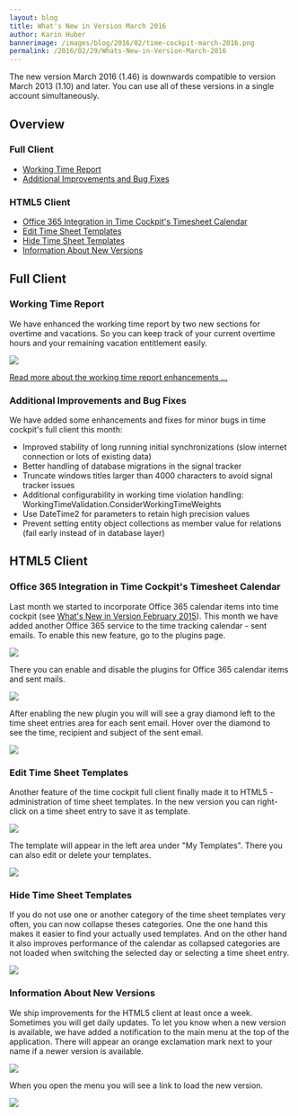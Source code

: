 ```yaml
---
layout: blog
title: What's New in Version March 2016
author: Karin Huber
bannerimage: /images/blog/2016/02/time-cockpit-march-2016.png
permalink: /2016/02/29/Whats-New-in-Version-March-2016
---
```


<p xmlns="http://www.w3.org/1999/xhtml">The new version March 2016 (1.46) is downwards compatible to version March 2013 (1.10) and later. You can use all of these versions in a single account simultaneously.</p><h2 xmlns="http://www.w3.org/1999/xhtml">Overview</h2><h3 xmlns="http://www.w3.org/1999/xhtml">Full Client</h3><ul xmlns="http://www.w3.org/1999/xhtml">
  <li>
    <a href="#working-time-report">Working Time Report</a>
  </li>
  <li>
    <a href="#additional-improvements">Additional Improvements and Bug Fixes</a>
  </li>
</ul><h3 xmlns="http://www.w3.org/1999/xhtml">HTML5 Client</h3><ul xmlns="http://www.w3.org/1999/xhtml">
  <li>
    <a href="#sent-emails">Office 365 Integration in Time Cockpit's Timesheet Calendar</a>
  </li>
  <li>
    <a href="#edit-timesheet-templates">Edit Time Sheet Templates</a>
  </li>
  <li>
    <a href="#hide-timesheet-templates">Hide Time Sheet Templates</a>
  </li>
  <li>
    <a href="#new-versions">Information About New Versions</a>
  </li>
</ul><h2 xmlns="http://www.w3.org/1999/xhtml">Full Client</h2><h3 xmlns="http://www.w3.org/1999/xhtml">
  <a id="working-time-report" name="working-time-report" class="mce-item-anchor"></a>Working Time Report</h3><p xmlns="http://www.w3.org/1999/xhtml">We have enhanced the working time report by two new sections for overtime and vacations. So you can keep track of your current overtime hours and your remaining vacation entitlement easily.</p><p xmlns="http://www.w3.org/1999/xhtml">
  <img src="{{site.baseurl}}/images/blog/2016/02/time-report-overtime-vacation.png" />
</p><p xmlns="http://www.w3.org/1999/xhtml">
  <a href="~/blog/2016/02/29/Time-Report-With-Overtime-and-Vacation-Entitlement">Read more about the working time report enhancements ...</a>
</p><h3 xmlns="http://www.w3.org/1999/xhtml">
  <a id="additional-improvements" name="additional-improvements" class="mce-item-anchor"></a>Additional Improvements and Bug Fixes
<br /></h3><p xmlns="http://www.w3.org/1999/xhtml">We have added some enhancements and fixes for minor bugs in time cockpit's full client this month:</p><ul xmlns="http://www.w3.org/1999/xhtml">
  <li>Improved stability of long running initial synchronizations (slow internet connection or lots of existing data)</li>
  <li>Better handling of database migrations in the signal tracker</li>
  <li>Truncate windows titles larger than 4000 characters to avoid signal tracker issues</li>
  <li>Additional configurability in working time violation handling: WorkingTimeValidation.ConsiderWorkingTimeWeights</li>
  <li>Use DateTime2 for parameters to retain high precision values</li>
  <li>Prevent setting entity object collections as member value for relations (fail early instead of in database layer)</li>
</ul><h2 xmlns="http://www.w3.org/1999/xhtml">HTML5 Client</h2><h3 xmlns="http://www.w3.org/1999/xhtml">
  <a id="sent-emails" name="sent-emails" class="mce-item-anchor"></a>Office 365 Integration in Time Cockpit's Timesheet Calendar
<br /></h3><p xmlns="http://www.w3.org/1999/xhtml">Last month we started to incorporate Office 365 calendar items into time cockpit (see <a href="~/blog/2016/01/31/Whats-New-in-Version-February-2016">What's New in Version February 2015</a>). This month we have added another Office 365 service to the time tracking calendar - sent emails. To enable this new feature, go to the plugins page.</p><p xmlns="http://www.w3.org/1999/xhtml">
  <img src="{{site.baseurl}}/images/blog/2016/02/time-cockpit-plugins.png" />
</p><p xmlns="http://www.w3.org/1999/xhtml">There you can enable and disable the plugins for Office 365 calendar items and sent mails.</p><p xmlns="http://www.w3.org/1999/xhtml">
  <img src="{{site.baseurl}}/images/blog/2016/02/time-cockpit-enable-plugins.png" />
</p><p xmlns="http://www.w3.org/1999/xhtml">After enabling the new plugin you will will see a gray diamond left to the time sheet entries area for each sent email. Hover over the diamond to see the time, recipient and subject of the sent email.<br /></p><p xmlns="http://www.w3.org/1999/xhtml">
  <img src="{{site.baseurl}}/images/blog/2016/02/time-tracking-calendar-with-office365-items.png" />
</p><h3 xmlns="http://www.w3.org/1999/xhtml">
  <a id="edit-timesheet-templates" name="edit-timesheet-templates" class="mce-item-anchor"></a>Edit Time Sheet Templates
<br /></h3><p xmlns="http://www.w3.org/1999/xhtml">Another feature of the time cockpit full client finally made it to HTML5 - administration of time sheet templates. In the new version you can right-click on a time sheet entry to save it as template.</p><p xmlns="http://www.w3.org/1999/xhtml">
  <img src="{{site.baseurl}}/images/blog/2016/02/save-time-sheet-entry-as-template.png" />
</p><p xmlns="http://www.w3.org/1999/xhtml">The template will appear in the left area under "My Templates". There you can also edit or delete your templates.<br /></p><p xmlns="http://www.w3.org/1999/xhtml">
  <img src="{{site.baseurl}}/images/blog/2016/02/edit-or-remove-time-sheet-templates.png" />
</p><h3 xmlns="http://www.w3.org/1999/xhtml">
  <a id="hide-timesheet-templates" name="hide-timesheet-templates" class="mce-item-anchor"></a>Hide Time Sheet Templates</h3><p xmlns="http://www.w3.org/1999/xhtml">If you do not use one or another category of the time sheet templates very often, you can now collapse theses categories. One the one hand this makes it easier to find your actually used templates. And on the other hand it also improves performance of the calendar as collapsed categories are not loaded when switching the selected day or selecting a time sheet entry.</p><p xmlns="http://www.w3.org/1999/xhtml">
  <img src="{{site.baseurl}}/images/blog/2016/02/collapse-time-sheet-templates.png" />
</p><h3 xmlns="http://www.w3.org/1999/xhtml">
  <a id="new-versions" name="new-versions" class="mce-item-anchor"></a>Information About New Versions</h3><p xmlns="http://www.w3.org/1999/xhtml">We ship improvements for the HTML5 client at least once a week. Sometimes you will get daily updates. To let you know when a new version is available, we have added a notification to the main menu at the top of the application. There will appear an orange exclamation mark next to your name if a newer version is available.</p><p xmlns="http://www.w3.org/1999/xhtml">
  <img src="{{site.baseurl}}/images/blog/2016/02/new-version-menu.png" />
</p><p xmlns="http://www.w3.org/1999/xhtml">When you open the menu you will see a link to load the new version.<br /></p><p xmlns="http://www.w3.org/1999/xhtml">
  <img src="{{site.baseurl}}/images/blog/2016/02/new-version-menu-expanded.png" />
</p>